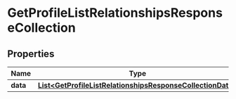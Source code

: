 # GetProfileListRelationshipsResponseCollection

## Properties
Name | Type | Description | Notes
------------ | ------------- | ------------- | -------------
**data** | [**List&lt;GetProfileListRelationshipsResponseCollectionData&gt;**](GetProfileListRelationshipsResponseCollectionData.md) |  | 
